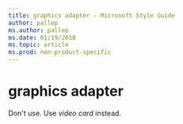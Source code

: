 ```yaml
---
title: graphics adapter - Microsoft Style Guide
author: pallep
ms.author: pallep
ms.date: 01/19/2018
ms.topic: article
ms.prod: non-product-specific
---
```


# graphics adapter

Don't use. Use *video card* instead.

